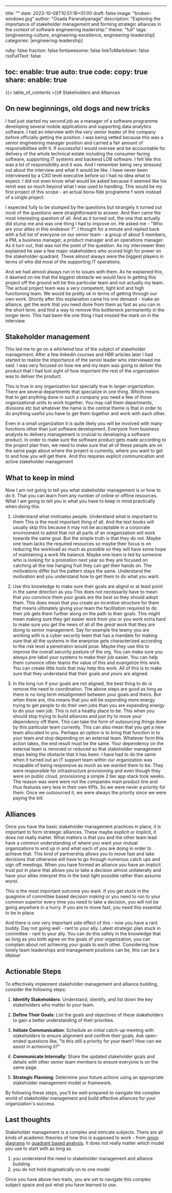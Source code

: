 
---
title: ""
date: 2023-10-08T10:51:19+01:00
draft: false
image: "broken-windows.jpg"
author: "Osada Paranaliyanage"
description: "Exploring the importance of stakeholder management and forming strategic alliances in the context of software engineering leadership."
theme: "full"
tags: [engineering-culture, engineering-excellence, engineering-leadership]
categories: [engineering-leadership]

ruby: false
fraction: false
fontawesome: false
linkToMarkdown: false
rssFullText: false

toc:
  enable: true
  auto: true
code:
  copy: true
share:
  enable: true
---

{{< table_of_contents >}}# Stakeholders and Alliances

## On new beginnings, old dogs and new tricks

I had just started my second job as a manager of a software programme developing several mobile applications and supporting data analytics software. I had an interview with  the very senior leader of the company before officially getting the position.  I was being vetted because this was a senior engineering manager position and carried a fair amount of responsibilities with it. If successful I would oversee and be accountable for delivery of the whole technical estate including the consumer facing software, supporting IT systems and backend LOB software. I felt like this was a lot of responsibility and it was. And I remember being very stressed out about the interview and what it would be like. I have never been interviewed by a CXO level executive before so I had no idea what to expect. I did not even know what would be asked because it seemed like his remit was so much beyond what I was used to handling. This would be my first project of this scope - an actual bona-fide programme f work instead of a single project.

I expected fully to be stumped by the questions but strangely it turned out most of the questions were straightforward to answer. And then came the most interesting question of all. And as it turned out, the one that actually did stump me and was one thing I had to improve on. He asked me - "Who are your allies in this endeavor ?". I thought for a minute and replied back with a full list of everyone on our senior team - a group of about 5 members, a PM, a business manager, a product manager and an operations manager. As it turn out, that was not the point of the question. As my interviewer then explained he saw a few major stakeholders who scored high for power on the stakeholder quadrant. These almost always were the biggest players in terms of who did most of the supporting IT operations.

And we had almost always run in to issues with them. As he explained this, it dawned on me that the biggest obstacle we would face in getting this project off the ground will be this particular team and not actually my team. The actual project team was a very competent, tight knit and high functioning team. We would be pretty ok in terms of getting through our own work. Shortly after this explanation came his one demand - make an alliance, get the work that you need done from them as fast as you can in the short term, and find a way to remove this bottleneck permanently in the longer term. This had been the one thing I had missed the mark on in the interview.

## Stakeholder management

This led me to go on a whirlwind tour of the subject of stakeholder management. After a few linkedin courses and HBR articles later I had started to realize the importance of the senior leader who interviewed me said. I was very focused on how me and my team was going to deliver the product that I had lost sight of how important the rest of the organization was to deliver the product.

This is true in any organization but specially true in larger organization. There are several departments that specialize in one thing. Which means that to get anything done in such a company you need a few of those organizational units to work together. You may call them departments, divisions etc but whatever the name is the central theme is that in order to do anything useful you have to get them together and work with each other.

Even in a small organization it is quite likely you will be involved with many functions other than just software development. Everyone from business analysts to delivery management is cruicial to developing a software product. In order to make sure the software product gets made according to the project plan then, we need to make sure that all of these people are on the same page about where the project is currently, where you want to get to and how you will get there. And this requires explicit communication and active stakeholder management

## What to keep in mind

Now I am not going to tell you what stakeholder management is or how to do it. That you can learn from any number of online or offline resources. What I am going to tell you is what you have to keep in mind practically when doing this.

1. Understand what motivates people. Understand what is important to them
    This is the most important thing of all. And the text books will usually skip this because it may not be acceptable in a corporate environment to admit that not all parts of an oraganization will work towards the same goal. But the simple truth is that they do not. Maybe one team lacks the required resources so maybe their focus is on reducing the workload as much as possible so they will have some hope of maintaining a work life balance. Maybe one team is led by someone who is looking for a promotion next year so they are focused on catching all the low hanging fruit they can get their hands on. The motivations differ but the pattern stays the same. Understand the motivation and you understand how to get them to do what you want.
    
2. Use this knowledge to make sure their goals are alignd or at least point in the same direction as you
    This does not necessarily have to mean that you convince them your goals are the best so they should adopt them. This does mean that you create an incentive structure for them that means ultimately giving your  team the facilitation required to do their job gets them further along on the path to their goals. This might mean making sure they get easier work from you or you work extra hard to make sure you get the news of all of the _great work_ that they are doing to senior management.
    Say for example the teamy you are working with is a cyber security team that has a mandate for making sure that all the systems in the enerprise gets characterized according to the risk level a penetraton would pose. Maybe they use this to improve the overall security posture of the org. You can make sure you always pre-label your systems to make their job easier. You can help them convince other teams the value of this and evangelize this work. You can create little tools that may help this work. All of this is to make sure that they understand that their goals and yours are aligned.
    
3. In the long run if your goals are not aligned, the best thing to do is remove the need to coordination.
    The above steps are good as long as there is no long term misalignment between your goals and theirs. But when there are, this means that you will be expending more energy trying to get people to do their own jobs than you are expending energy to do your own job. This is not a heathy place to be. This when you should stop trying to build alliances and just try to move your dependency off them. This can take the form of outsourcing things done by this particular team currently. This can also mean that you get a new team allocated to you. Perhaps an option is to bring that function in to your team and stop depending on an external team. Whatever form this action takes, the end result must be the same. Your dependency on the external team is removed or reduced so that stakeholder management stops being the obstacle that it has been.
    I have had to do the same when it turned out an IT support team within our organization was incapable of being responsive as much as we wanted them to be. They were responsible for infrastructure provisioning and even though they were on public cloud, provisioning a simple 2 tier app stack took weeks. The reason was were were not the companies main product line and thus features very less in their own KPIs. So we were never a priority for them. Once we outsourced it, we were always the priority since we were paying the bill.

## Alliances

Once you have the basic stakeholder management practices in place, it is important to form strategic alliances. These maybe explicit or implicit, it does not really matter. What matters is that you and the other team lead have a common understanding of where you want your mutual organizations to end up in and what each of you are doing in order to achieve that. This kind of partnership allows you to move fast and take decisions that otherwise will have to go through numerous catch ups and sign off meetings. When you have formed an alliance you have an implicit trust put in place that allows you to take a decision almost unilaterally and have your allies interpret this in the best light possible rather than assume worst.

This is the most important outcome you want. If you get stuck in the quagmire of committee based decision making or you need to run to your common superior every time you need to take a decision, you will not be going anywhere in a hurry. If you are to move fast, you need this essential to be in place.

And there is one very important side effect of this - now you have a rant buddy. Day not going well - rant to your ally. Latest strategic plan stuck in committee - rant to your ally. You can do this safely in the knowledge that as long as you both agree on the goals of your organization, you can complain about not achieving your goals to each other. Considering how lonely team leaderships and management positions can be, this can be a lifeline!

## Actionable Steps

To effectively implement stakeholder management and alliance building, consider the following steps:

1. **Identify Stakeholders**: Understand, identify, and list down the key stakeholders who matter to your team.

2. **Define Their Goals**: List the goals and objectives of these stakeholders to gain a better understanding of their priorities.

3. **Initiate Communication**: Schedule an initial catch-up meeting with stakeholders to ensure alignment and confirm their goals. Ask open-ended questions like, "Is this still a priority for your team? How can we assist in achieving it?"

4. **Communicate Internally**: Share the updated stakeholder goals and details with other senior team members to ensure everyone is on the same page.

5. **Strategic Planning**: Determine your future actions using an appropriate stakeholder management model or framework.

By following these steps, you'll be well-prepared to navigate the complex world of stakeholder management and build effective alliances for your organization's success.


## Last thoughts

Stakeholder management is a complex and intricate subjects. There are all kinds of academic theories of how this is supposed to work - from [onion diagrams](https://www.researchgate.net/publication/220920774_A_Better_Fit_-_Characterising_the_Stakeholders) to [quadrant based analysis](https://www.pmi.org/learning/library/stakeholder-analysis-pivotal-practice-projects-8905). It does not really matter which model you use to start with as long as 

1. you understand the need to stakeholder management and alliance building
2. you do not hold dogmatically on to one model

Once you have above two traits, you are set to navigate this complex subject space and put what you have learned to use.
